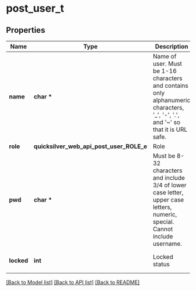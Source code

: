 # post_user_t

## Properties
Name | Type | Description | Notes
------------ | ------------- | ------------- | -------------
**name** | **char \*** | Name of user. Must be 1-16 characters and contains only alphanumeric characters, &#39;_&#39;, &#39;-&#39;, &#39;.&#39;, and &#39;~&#39; so that it is URL safe.  | 
**role** | **quicksilver_web_api_post_user_ROLE_e** | Role | 
**pwd** | **char \*** | Must be 8-32 characters and include 3/4 of lower case letter, upper case letters, numeric, special. Cannot include username. | 
**locked** | **int** | Locked status | [optional] [default to false]

[[Back to Model list]](../README.md#documentation-for-models) [[Back to API list]](../README.md#documentation-for-api-endpoints) [[Back to README]](../README.md)


